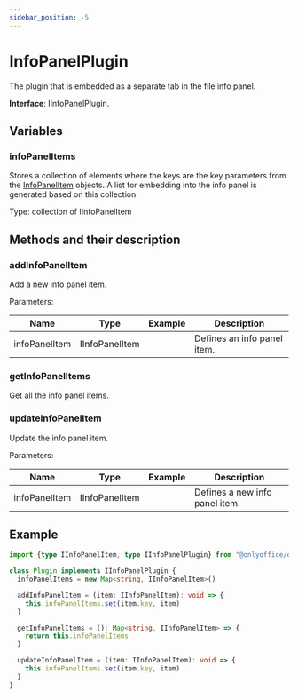 ```yaml
---
sidebar_position: -5
---
```


# InfoPanelPlugin

The plugin that is embedded as a separate tab in the file info panel.

**Interface**: IInfoPanelPlugin.

## Variables

### infoPanelItems

Stores a collection of elements where the keys are the key parameters from the [InfoPanelItem](../plugin-items/infopanelitem.md) objects. A list for embedding into the info panel is generated based on this collection.

Type: collection of IInfoPanelItem

## Methods and their description

### addInfoPanelItem

Add a new info panel item.

Parameters:

| Name          | Type           | Example | Description                 |
| ------------- | -------------- | ------- | --------------------------- |
| infoPanelItem | IInfoPanelItem |         | Defines an info panel item. |

### getInfoPanelItems

Get all the info panel items.

### updateInfoPanelItem

Update the info panel item.

Parameters:

| Name          | Type           | Example | Description                    |
| ------------- | -------------- | ------- | ------------------------------ |
| infoPanelItem | IInfoPanelItem |         | Defines a new info panel item. |

## Example

``` ts
import {type IInfoPanelItem, type IInfoPanelPlugin} from "@onlyoffice/docspace-plugin-sdk"

class Plugin implements IInfoPanelPlugin {
  infoPanelItems = new Map<string, IInfoPanelItem>()

  addInfoPanelItem = (item: IInfoPanelItem): void => {
    this.infoPanelItems.set(item.key, item)
  }

  getInfoPanelItems = (): Map<string, IInfoPanelItem> => {
    return this.infoPanelItems
  }

  updateInfoPanelItem = (item: IInfoPanelItem): void => {
    this.infoPanelItems.set(item.key, item)
  }
}
```
